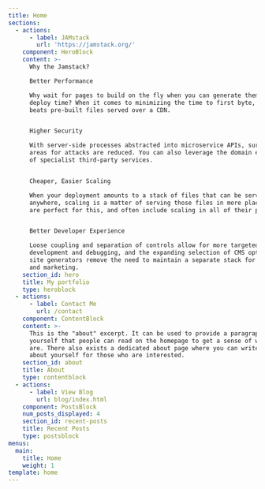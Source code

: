 ```yaml
---
title: Home
sections:
  - actions:
      - label: JAMstack
        url: 'https://jamstack.org/'
    component: HeroBlock
    content: >-
      Why the Jamstack?

      Better Performance

      Why wait for pages to build on the fly when you can generate them at
      deploy time? When it comes to minimizing the time to first byte, nothing
      beats pre-built files served over a CDN.


      Higher Security

      With server-side processes abstracted into microservice APIs, surface
      areas for attacks are reduced. You can also leverage the domain expertise
      of specialist third-party services.


      Cheaper, Easier Scaling

      When your deployment amounts to a stack of files that can be served
      anywhere, scaling is a matter of serving those files in more places. CDNs
      are perfect for this, and often include scaling in all of their plans.


      Better Developer Experience

      Loose coupling and separation of controls allow for more targeted
      development and debugging, and the expanding selection of CMS options for
      site generators remove the need to maintain a separate stack for content
      and marketing.
    section_id: hero
    title: My portfolio
    type: heroblock
  - actions:
      - label: Contact Me
        url: /contact
    component: ContentBlock
    content: >-
      This is the "about" excerpt. It can be used to provide a paragraph about
      yourself that people can read on the homepage to get a sense of who you
      are. There also exists a dedicated about page where you can write more
      about yourself for those who are interested.
    section_id: about
    title: About
    type: contentblock
  - actions:
      - label: View Blog
        url: blog/index.html
    component: PostsBlock
    num_posts_displayed: 4
    section_id: recent-posts
    title: Recent Posts
    type: postsblock
menus:
  main:
    title: Home
    weight: 1
template: home
---
```


